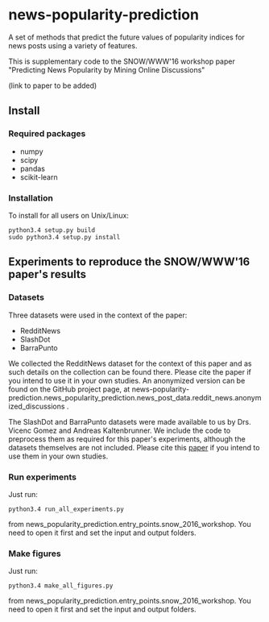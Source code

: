 # news-popularity-prediction
A set of methods that predict the future values of popularity indices for news posts using a variety of features.

This is supplementary code to the SNOW/WWW'16 workshop paper "Predicting News Popularity by Mining Online Discussions"

(link to paper to be added)

Install
-------
### Required packages
- numpy
- scipy
- pandas
- scikit-learn

### Installation
To install for all users on Unix/Linux:

    python3.4 setup.py build
    sudo python3.4 setup.py install
    
Experiments to reproduce the SNOW/WWW'16 paper's results
--------------------------------------------------------
### Datasets
Three datasets were used in the context of the paper:
- RedditNews
- SlashDot
- BarraPunto

We collected the RedditNews dataset for the context of this paper and as such details on the collection can be found there. Please cite the paper if you intend to use it in your own studies. An anonymized version can be found on the GitHub project page, at news-popularity-prediction.news_popularity_prediction.news_post_data.reddit_news.anonymized_discussions
.

The SlashDot and BarraPunto datasets were made available to us by Drs. Vicenc Gomez and Andreas Kaltenbrunner. We include the code to preprocess them as required for this paper's experiments, although the datasets themselves are not included. Please cite this [paper](http://link.springer.com/article/10.1007/s11280-012-0162-8) if you intend to use them in your own studies.

### Run experiments

Just run:

    python3.4 run_all_experiments.py
    
from news_popularity_prediction.entry_points.snow_2016_workshop. You need to open it first and set the input and output folders.

### Make figures

Just run:

    python3.4 make_all_figures.py
    
from news_popularity_prediction.entry_points.snow_2016_workshop. You need to open it first and set the input and output folders.
